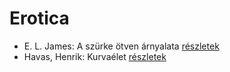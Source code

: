 # Erotica

- E. L. James: A szürke ötven árnyalata [részletek](_details/%7Bopf.creator%7D.md#id_466)
- Havas, Henrik: Kurvaélet [részletek](_details/%7Bopf.creator%7D.md#id_477)